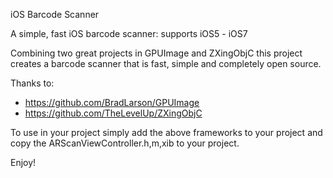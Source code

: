 iOS Barcode Scanner

A simple, fast iOS barcode scanner: supports iOS5 - iOS7

Combining two great projects in GPUImage and ZXingObjC this project creates a barcode scanner that is fast, simple and completely open source.

Thanks to:

 - https://github.com/BradLarson/GPUImage
 - https://github.com/TheLevelUp/ZXingObjC


To use in your project simply add the above frameworks to your project and copy the ARScanViewController.h,m,xib to your project.

Enjoy!
